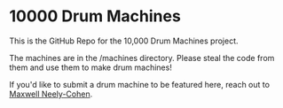 # 10000 Drum Machines
This is the GitHub Repo for the 10,000 Drum Machines project.

The machines are in the /machines directory. Please steal the code from them and use them to make drum machines!

If you'd like to submit a drum machine to be featured here, reach out to <a href="https://maxy.world/">Maxwell Neely-Cohen</a>.
